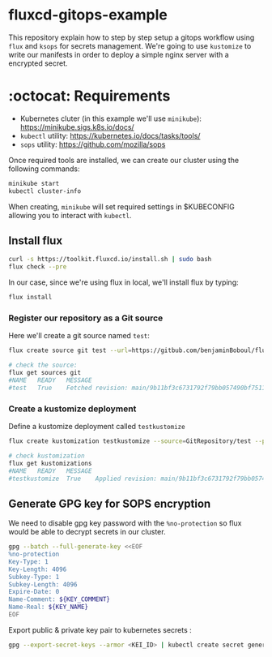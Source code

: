 # fluxcd-gitops-example
This repository explain how to step by step setup a gitops workflow using `flux` and `ksops` for secrets management.
We're going to use `kustomize` to write our manifests in order to deploy a simple nginx server with a encrypted secret.

# :octocat: Requirements

- Kubernetes cluter (in this example we'll use `minikube`): https://minikube.sigs.k8s.io/docs/
- `kubectl` utility: https://kubernetes.io/docs/tasks/tools/
- `sops` utility: https://github.com/mozilla/sops 

Once required tools are installed, we can create our cluster using the following commands:
```bash
minikube start
kubectl cluster-info
```

When creating, `minikube` will set required settings in $KUBECONFIG allowing you to interact with `kubectl`.

## Install flux

```bash
curl -s https://toolkit.fluxcd.io/install.sh | sudo bash
flux check --pre
```

In our case, since we're using flux in local, we'll install flux by typing: 

```bash
flux install
```

### Register our repository as a Git source

Here we'll create a git source named `test`:

```bash
flux create source git test --url=https://gitbub.com/benjaminBoboul/fluxcd-gitops-example --branch=main

# check the source:
flux get sources git
#NAME	READY	MESSAGE                                                        	REVISION                                     	SUSPENDED
#test	True 	Fetched revision: main/9b11bf3c6731792f79bb057490bf75114f9ee462	main/9b11bf3c6731792f79bb057490bf75114f9ee462	False
```

### Create a kustomize deployment

Define a kustomize deployment called `testkustomize`

```bash
flux create kustomization testkustomize --source=GitRepository/test --path="./deployment/environments/production" --prune=true --interval=10m

# check kustomization
flux get kustomizations
#NAME 	READY	MESSAGE                                                        	REVISION                                     	SUSPENDED
#testkustomize	True 	Applied revision: main/9b11bf3c6731792f79bb057490bf75114f9ee462	main/9b11bf3c6731792f79bb057490bf75114f9ee462	False
```

## Generate GPG key for SOPS encryption

We need to disable gpg key password with the `%no-protection` so flux would be able to decrypt secrets in our cluster.

```bash
gpg --batch --full-generate-key <<EOF
%no-protection
Key-Type: 1
Key-Length: 4096
Subkey-Type: 1
Subkey-Length: 4096
Expire-Date: 0
Name-Comment: ${KEY_COMMENT}
Name-Real: ${KEY_NAME}
EOF
```

Export public & private key pair to kubernetes secrets :
```bash
gpg --export-secret-keys --armor <KEI_ID> | kubectl create secret generic sops-gpg --namespace=flux-system --from-file=sops.asc=/dev/stdin
```

